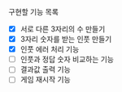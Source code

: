 구현할 기능 목록

- [x] 서로 다른 3자리의 수 만들기
- [x] 3자리 숫자를 받는 인풋 만들기
- [x] 인풋 에러 처리 기능
- [ ] 인풋과 정답 숫자 비교하는 기능
- [ ] 결과값 출력 기능
- [ ] 게임 재시작 기능
